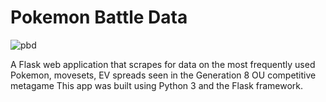 # Pokemon Battle Data
![pbd](https://user-images.githubusercontent.com/28266072/83982361-3b623580-a8f4-11ea-9eb1-eaf5544dbd6e.png)

A Flask web application that scrapes for data on the most frequently used Pokemon, movesets, EV spreads seen in the Generation 8 OU competitive metagame
This app was built using Python 3 and the Flask framework.
